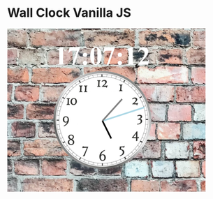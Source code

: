 # Wall Clock Vanilla JS

<img src="https://github.com/mucahit-sahin/clock-vanillajs/blob/master/img/image.png" width=90% />
